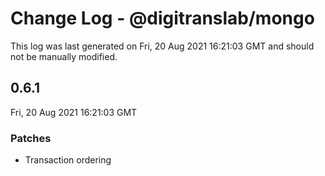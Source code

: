 # Change Log - @digitranslab/mongo

This log was last generated on Fri, 20 Aug 2021 16:21:03 GMT and should not be manually modified.

## 0.6.1
Fri, 20 Aug 2021 16:21:03 GMT

### Patches

- Transaction ordering

